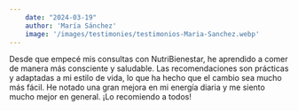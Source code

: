 ```yaml
---
    date: "2024-03-19"
    author: 'María Sánchez'
    image: '/images/testimonies/testimonios-Maria-Sanchez.webp'
---
```


Desde que empecé mis consultas con NutriBienestar, he aprendido a comer de manera más consciente y saludable. Las recomendaciones son prácticas y adaptadas a mi estilo de vida, lo que ha hecho que el cambio sea mucho más fácil. He notado una gran mejora en mi energía diaria y me siento mucho mejor en general. ¡Lo recomiendo a todos!
